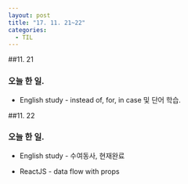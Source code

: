 ```yaml
---
layout: post
title: "17. 11. 21~22"
categories:
  -	TIL
---
```


##11. 21

### 오늘 한 일.

-	English study - instead of, for, in case 및 단어 학습.

##11. 22

### 오늘 한 일.

-	English study - 수여동사, 현재완료

-	ReactJS - data flow with props
